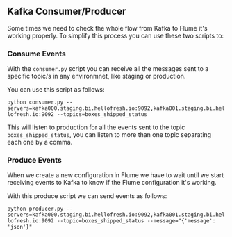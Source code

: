 ## Kafka Consumer/Producer

Some times we need to check the whole flow from Kafka to Flume it's working 
properly. To simplify this process you can use these two scripts to:

### Consume Events

With the `consumer.py` script you can receive all the messages sent to a 
specific topic/s in any environmnet, like staging or production.

You can use this script as follows:

`python consumer.py --servers=kafka000.staging.bi.hellofresh.io:9092,kafka001.staging.bi.hellofresh.io:9092 --topics=boxes_shipped_status`

This will listen to production for all the events sent to the topic 
`boxes_shipped_status`, you can listen to more than one topic separating each one 
by a comma.

### Produce Events

When we create a new configuration in Flume we have to wait until we start 
receiving events to Kafka to know if the Flume configuration it's working.

With this produce script we can send events as follows:

`python producer.py --servers=kafka000.staging.bi.hellofresh.io:9092,kafka001.staging.bi.hellofresh.io:9092 --topic=boxes_shipped_status --message="{'message': 'json'}"`
